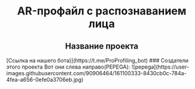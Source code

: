 <h1 align="center">AR-профайл с распознаванием лица</h1>
<h2 align="center">Название проекта</h2>
[Ссылка на нашего бота)](https://t.me/ProProfiling_bot)
### Создатели этого проекта
Вот они слева направо(PEPEGA):
![pepega](https://user-images.githubusercontent.com/90906464/161100333-8430cb0c-784a-4fea-a656-0efe0a3706eb.jpg)
